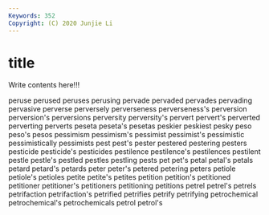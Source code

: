 ```yaml
---
Keywords: 352
Copyright: (C) 2020 Junjie Li
---
```


# title

Write contents here!!!
 
peruse 
perused 
peruses 
perusing 
pervade 
pervaded 
pervades 
pervading
pervasive 
perverse 
perversely 
perverseness 
perverseness's 
perversion 
perversion's 
perversions 
perversity 
perversity's
pervert 
pervert's 
perverted 
perverting 
perverts 
peseta 
peseta's 
pesetas 
peskier 
peskiest
pesky 
peso 
peso's 
pesos 
pessimism 
pessimism's 
pessimist 
pessimist's 
pessimistic 
pessimistically
pessimists 
pest 
pest's 
pester 
pestered 
pestering 
pesters 
pesticide 
pesticide's 
pesticides
pestilence 
pestilence's 
pestilences 
pestilent 
pestle 
pestle's 
pestled 
pestles 
pestling 
pests
pet 
pet's 
petal 
petal's 
petals 
petard 
petard's 
petards 
peter 
peter's
petered 
petering 
peters 
petiole 
petiole's 
petioles 
petite 
petite's 
petites 
petition
petition's 
petitioned 
petitioner 
petitioner's 
petitioners 
petitioning 
petitions 
petrel 
petrel's 
petrels
petrifaction 
petrifaction's 
petrified 
petrifies 
petrify 
petrifying 
petrochemical 
petrochemical's 
petrochemicals 
petrol
petrol's 
